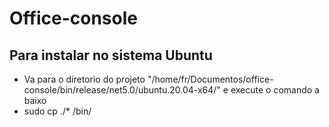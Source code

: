 # Office-console
## Para instalar no sistema Ubuntu
- Va para o diretorio do projeto "/home/fr/Documentos/office-console/bin/release/net5.0/ubuntu.20.04-x64/" e execute o comando a baixo
- sudo cp ./* /bin/
